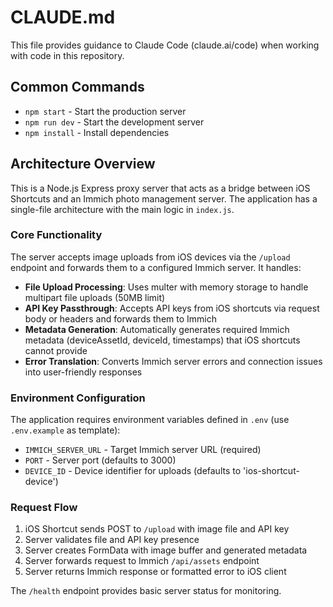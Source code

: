 # CLAUDE.md

This file provides guidance to Claude Code (claude.ai/code) when working with code in this repository.

## Common Commands

- `npm start` - Start the production server
- `npm run dev` - Start the development server
- `npm install` - Install dependencies

## Architecture Overview

This is a Node.js Express proxy server that acts as a bridge between iOS Shortcuts and an Immich photo management server. The application has a single-file architecture with the main logic in `index.js`.

### Core Functionality

The server accepts image uploads from iOS devices via the `/upload` endpoint and forwards them to a configured Immich server. It handles:

- **File Upload Processing**: Uses multer with memory storage to handle multipart file uploads (50MB limit)
- **API Key Passthrough**: Accepts API keys from iOS shortcuts via request body or headers and forwards them to Immich
- **Metadata Generation**: Automatically generates required Immich metadata (deviceAssetId, deviceId, timestamps) that iOS shortcuts cannot provide
- **Error Translation**: Converts Immich server errors and connection issues into user-friendly responses

### Environment Configuration

The application requires environment variables defined in `.env` (use `.env.example` as template):
- `IMMICH_SERVER_URL` - Target Immich server URL (required)
- `PORT` - Server port (defaults to 3000)
- `DEVICE_ID` - Device identifier for uploads (defaults to 'ios-shortcut-device')

### Request Flow

1. iOS Shortcut sends POST to `/upload` with image file and API key
2. Server validates file and API key presence
3. Server creates FormData with image buffer and generated metadata
4. Server forwards request to Immich `/api/assets` endpoint
5. Server returns Immich response or formatted error to iOS client

The `/health` endpoint provides basic server status for monitoring.